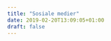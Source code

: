 ```yaml
---
title: "Sosiale medier"
date: 2019-02-20T13:09:05+01:00
draft: false
---
```



  <div class="">
            <a href="https://www.instagram.com/ignite.procurement/" target="_blank"><i class="fab fa-instagram"></i></a>
            <a href="https://www.facebook.com/igniteprocurement" target="_blank"><i class="fab fa-facebook-f"></i></a>
            <a href="https://www.linkedin.com/company/ignite-procurement/" target="_blank"><i class="fab fa-linkedin-in"></i></a>
        </div>